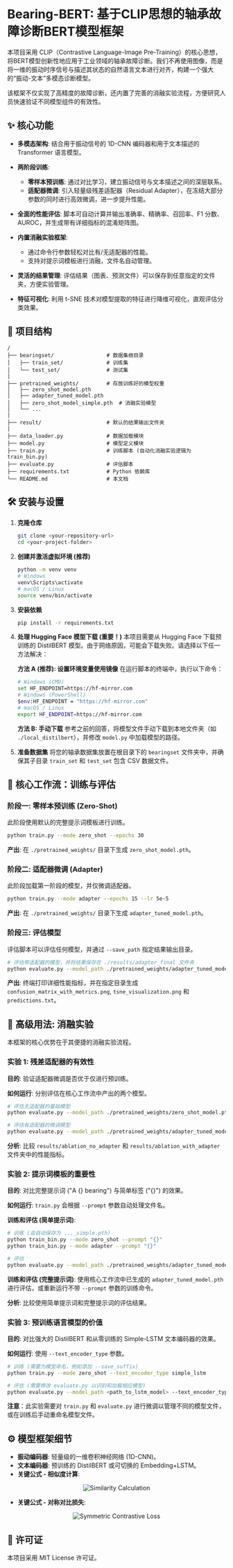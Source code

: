 # Bearing-BERT: 基于CLIP思想的轴承故障诊断BERT模型框架

本项目采用 CLIP（Contrastive Language-Image Pre-Training）的核心思想，将BERT模型创新性地应用于工业领域的轴承故障诊断。我们不再使用图像，而是将一维的振动时序信号与描述其状态的自然语言文本进行对齐，构建一个强大的“振动-文本”多模态诊断模型。

该框架不仅实现了高精度的故障诊断，还内置了完善的消融实验流程，方便研究人员快速验证不同模型组件的有效性。

## ✨ 核心功能
- **多模态架构**: 结合用于振动信号的 1D-CNN 编码器和用于文本描述的 Transformer 语言模型。
- **两阶段训练**:
  - **零样本预训练**: 通过对比学习，建立振动信号与文本描述之间的深层联系。
  - **适配器微调**: 引入轻量级残差适配器（Residual Adapter），在冻结大部分参数的同时进行高效微调，进一步提升性能。
- **全面的性能评估**: 脚本可自动计算并输出准确率、精确率、召回率、F1 分数、AUROC，并生成带有详细指标的混淆矩阵图。
- **内置消融实验框架**:
  - 通过命令行参数轻松对比有/无适配器的性能。
  - 支持对提示词模板进行消融，文件名自动管理。

- **灵活的结果管理**: 评估结果（图表、预测文件）可以保存到任意指定的文件夹，方便实验管理。
- **特征可视化**: 利用 t-SNE 技术对模型提取的特征进行降维可视化，直观评估分类效果。

## 📁 项目结构
```
/  
├── bearingset/                 # 数据集根目录  
│   ├── train_set/              # 训练集  
│   └── test_set/               # 测试集  
|  
├── pretrained_weights/         # 存放训练好的模型权重  
│   ├── zero_shot_model.pth  
│   ├── adapter_tuned_model.pth  
│   ├── zero_shot_model_simple.pth  # 消融实验模型  
│   └── ...  
|  
├── result/                     # 默认的结果输出文件夹  
|  
├── data_loader.py              # 数据加载模块  
├── model.py                    # 模型定义模块  
├── train.py                    # 训练脚本 (自动化消融实验逻辑为train_bin.py)  
├── evaluate.py                 # 评估脚本  
├── requirements.txt            # Python 依赖库  
└── README.md                   # 本文档  
```

## 🛠️ 安装与设置
1. **克隆仓库**
   ```bash
   git clone <your-repository-url>
   cd <your-project-folder>
   ```

2. **创建并激活虚拟环境 (推荐)**
   ```bash
   python -m venv venv
   # Windows
   venv\Scripts\activate
   # macOS / Linux
   source venv/bin/activate
   ```

3. **安装依赖**
   ```bash
   pip install -r requirements.txt
   ```

4. **处理 Hugging Face 模型下载 (重要！)**
   本项目需要从 Hugging Face 下载预训练的 DistilBERT 模型。由于网络原因，可能会下载失败。请选择以下任一方法解决：

   **方法 A (推荐): 设置环境变量使用镜像**
   在运行脚本的终端中，执行以下命令：
   ```bash
   # Windows (CMD)
   set HF_ENDPOINT=https://hf-mirror.com
   # Windows (PowerShell)
   $env:HF_ENDPOINT = "https://hf-mirror.com"
   # macOS / Linux
   export HF_ENDPOINT=https://hf-mirror.com
   ```

   **方法 B: 手动下载**
   参考之前的回答，将模型文件手动下载到本地文件夹（如 `./local_distilbert`），并修改 `model.py` 中加载模型的路径。

5. **准备数据集**
   将您的轴承数据集放置在根目录下的 `bearingset` 文件夹中，并确保其子目录 `train_set` 和 `test_set` 包含 CSV 数据文件。

## 🚀 核心工作流：训练与评估
### 阶段一: 零样本预训练 (Zero-Shot)
此阶段使用默认的完整提示词模板进行训练。
```bash
python train.py --mode zero_shot --epochs 30
```
**产出**: 在 `./pretrained_weights/` 目录下生成 `zero_shot_model.pth`。

### 阶段二: 适配器微调 (Adapter)
此阶段加载第一阶段的模型，并仅微调适配器。
```bash
python train.py --mode adapter --epochs 15 --lr 5e-5
```
**产出**: 在 `./pretrained_weights/` 目录下生成 `adapter_tuned_model.pth`。

### 阶段三: 评估模型
评估脚本可以评估任何模型，并通过 `--save_path` 指定结果输出目录。
```bash
# 评估带适配器的模型，并将结果保存在 ./results/adapter_final 文件夹
python evaluate.py --model_path ./pretrained_weights/adapter_tuned_model.pth --save_path ./results/adapter_final
```
**产出**: 终端打印详细性能指标，并在指定目录生成 `confusion_matrix_with_metrics.png`, `tsne_visualization.png` 和 `predictions.txt`。

## 🔬 高级用法: 消融实验
本框架的核心优势在于其便捷的消融实验流程。

### 实验 1: 残差适配器的有效性
**目的**: 验证适配器微调是否优于仅进行预训练。

**如何运行**: 分别评估在核心工作流中产出的两个模型。
```bash
# 评估无适配器的基础模型
python evaluate.py --model_path ./pretrained_weights/zero_shot_model.pth --save_path ./results/ablation_no_adapter

# 评估有适配器的微调模型
python evaluate.py --model_path ./pretrained_weights/adapter_tuned_model.pth --save_path ./results/ablation_with_adapter
```
**分析**: 比较 `results/ablation_no_adapter` 和 `results/ablation_with_adapter` 文件夹中的性能指标。

### 实验 2: 提示词模板的重要性
**目的**: 对比完整提示词 ("A {} bearing") 与简单标签 ("{}") 的效果。

**如何运行**: `train.py` 会根据 `--prompt` 参数自动处理文件名。

**训练和评估 (简单提示词)**:
```bash
# 训练 (会自动保存为 ..._simple.pth)
python train_bin.py --mode zero_shot --prompt "{}"
python train_bin.py --mode adapter --prompt "{}"

# 评估
python evaluate.py --model_path ./pretrained_weights/adapter_tuned_model_simple.pth --save_path ./results/ablation_simple_prompt
```

**训练和评估 (完整提示词)**:
使用核心工作流中已生成的 `adapter_tuned_model.pth` 进行评估，或重新运行不带 `--prompt` 参数的训练命令。

**分析**: 比较使用简单提示词和完整提示词的评估结果。

### 实验 3: 预训练语言模型的价值
**目的**: 对比强大的 DistilBERT 和从零训练的 Simple-LSTM 文本编码器的效果。

**如何运行**: 使用 `--text_encoder_type` 参数。
```bash
# 训练 (需要为模型命名，例如添加 --save_suffix)
python train.py --mode zero_shot --text_encoder_type simple_lstm

# 评估 (需要修改 evaluate.py 以识别和加载相应模型)
python evaluate.py --model_path <path_to_lstm_model> --text_encoder_type simple_lstm --save_path ./results/ablation_lstm_encoder
```
**注意**：此实验需要对 `train.py` 和 `evaluate.py` 进行微调以管理不同的模型文件，或在训练后手动重命名模型文件。

## ⚙️ 模型框架细节
- **振动编码器**: 轻量级的一维卷积神经网络 (1D-CNN)。
- **文本编码器**: 预训练的 DistilBERT 或可切换的 Embedding+LSTM。
- **关键公式 - 相似度计算**:
<p align="center">
  <img src="https://latex.codecogs.com/png.latex?%5Ctext%7Blogits%7D%20%3D%20%5Cexp%28%5Ctau%29%20%5Ccdot%20%28%5Ctext%7Bnormalize%7D%28V%29%20%5Ccdot%20%5Ctext%7Bnormalize%7D%28T%29%5ET%29" alt="Similarity Calculation">
</p>

- **关键公式 - 对称对比损失**:
<p align="center">
  <img src="https://latex.codecogs.com/png.latex?L_%7B%5Ctext%7Btotal%7D%7D%20%3D%20%5Cfrac%7B2%20%5Ccdot%20%5Ctext%7BCrossEntropy%7D%28L%2C%20%5Ctext%7Blabels%7D%29%20%2B%20%5Ctext%7BCrossEntropy%7D%28L%5ET%2C%20%5Ctext%7Blabels%7D%29%7D%7B2%7D" alt="Symmetric Contrastive Loss">
</p>

## 📄 许可证
本项目采用 MIT License 许可证。
